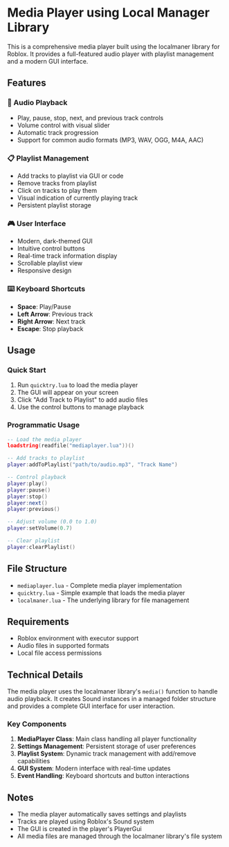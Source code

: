 # Media Player using Local Manager Library

This is a comprehensive media player built using the localmaner library for Roblox. It provides a full-featured audio player with playlist management and a modern GUI interface.

## Features

### 🎵 Audio Playback
- Play, pause, stop, next, and previous track controls
- Volume control with visual slider
- Automatic track progression
- Support for common audio formats (MP3, WAV, OGG, M4A, AAC)

### 📋 Playlist Management
- Add tracks to playlist via GUI or code
- Remove tracks from playlist
- Click on tracks to play them
- Visual indication of currently playing track
- Persistent playlist storage

### 🎮 User Interface
- Modern, dark-themed GUI
- Intuitive control buttons
- Real-time track information display
- Scrollable playlist view
- Responsive design

### ⌨️ Keyboard Shortcuts
- **Space**: Play/Pause
- **Left Arrow**: Previous track
- **Right Arrow**: Next track
- **Escape**: Stop playback

## Usage

### Quick Start
1. Run `quicktry.lua` to load the media player
2. The GUI will appear on your screen
3. Click "Add Track to Playlist" to add audio files
4. Use the control buttons to manage playback

### Programmatic Usage
```lua
-- Load the media player
loadstring(readfile("mediaplayer.lua"))()

-- Add tracks to playlist
player:addToPlaylist("path/to/audio.mp3", "Track Name")

-- Control playback
player:play()
player:pause()
player:stop()
player:next()
player:previous()

-- Adjust volume (0.0 to 1.0)
player:setVolume(0.7)

-- Clear playlist
player:clearPlaylist()
```

## File Structure

- `mediaplayer.lua` - Complete media player implementation
- `quicktry.lua` - Simple example that loads the media player
- `localmaner.lua` - The underlying library for file management

## Requirements

- Roblox environment with executor support
- Audio files in supported formats
- Local file access permissions

## Technical Details

The media player uses the localmaner library's `media()` function to handle audio playback. It creates Sound instances in a managed folder structure and provides a complete GUI interface for user interaction.

### Key Components

1. **MediaPlayer Class**: Main class handling all player functionality
2. **Settings Management**: Persistent storage of user preferences
3. **Playlist System**: Dynamic track management with add/remove capabilities
4. **GUI System**: Modern interface with real-time updates
5. **Event Handling**: Keyboard shortcuts and button interactions

## Notes

- The media player automatically saves settings and playlists
- Tracks are played using Roblox's Sound system
- The GUI is created in the player's PlayerGui
- All media files are managed through the localmaner library's file system
